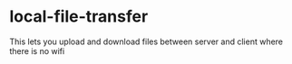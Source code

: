 # local-file-transfer
This lets you upload and download files between server and client where there is no wifi
